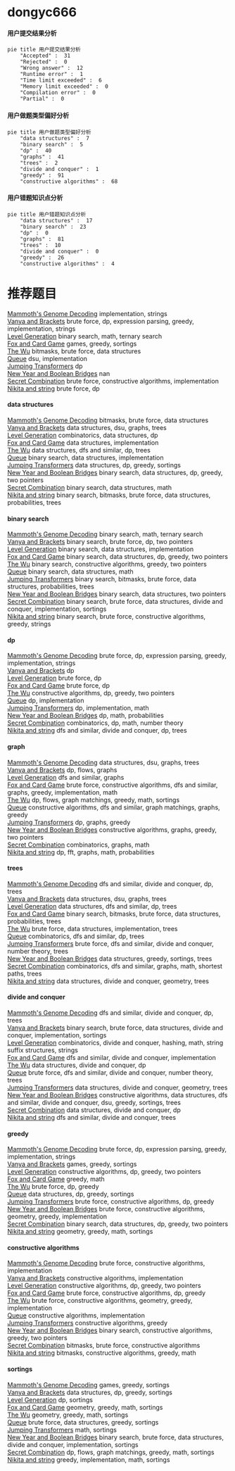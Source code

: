 # dongyc666
<!-- tabs:start -->
#### **用户提交结果分析**

```mermaid
pie title 用户提交结果分析
    "Accepted" :  31
    "Rejected" :  0
    "Wrong answer" :  12
    "Runtime error" :  1
    "Time limit exceeded" :  6
    "Memory limit exceeded" :  0
    "Compilation error" :  0
    "Partial" :  0
```
#### **用户做题类型偏好分析**

```mermaid
pie title 用户做题类型偏好分析
    "data structures" :  7
    "binary search" :  5
    "dp" :  40
    "graphs" :  41
    "trees" :  2
    "divide and conquer" :  1
    "greedy" :  91
    "constructive algorithms" :  68
```
#### **用户错题知识点分析**

```mermaid
pie title 用户错题知识点分析
    "data structures" :  17
    "binary search" :  23
    "dp" :  0
    "graphs" :  81
    "trees" :  10
    "divide and conquer" :  0
    "greedy" :  26
    "constructive algorithms" :  4
```
<!-- tabs:end -->
# 推荐题目
[Mammoth's Genome Decoding](http://codeforces.com/problemset/problem/747/B)		implementation,
                        strings		  
[Vanya and Brackets](http://codeforces.com/problemset/problem/552/E)		brute force,
                        dp,
                        expression parsing,
                        greedy,
                        implementation,
                        strings		  
[Level Generation](http://codeforces.com/problemset/problem/818/F)		binary search,
                        math,
                        ternary search		  
[Fox and Card Game](http://codeforces.com/problemset/problem/388/C)		games,
                        greedy,
                        sortings		  
[The Wu](http://codeforces.com/problemset/problem/1017/D)		bitmasks,
                        brute force,
                        data structures		  
[Queue](http://codeforces.com/problemset/problem/490/B)		dsu,
                        implementation		  
[Jumping Transformers](http://codeforces.com/problemset/problem/1218/C)		dp		  
[New Year and Boolean Bridges](http://codeforces.com/problemset/problem/908/H)		nan		  
[Secret Combination](http://codeforces.com/problemset/problem/496/B)		brute force,
                        constructive algorithms,
                        implementation		  
[Nikita and string](http://codeforces.com/problemset/problem/877/B)		brute force,
                        dp		  
<!-- tabs:start -->
#### **data structures**
[Mammoth's Genome Decoding](http://codeforces.com/problemset/problem/1017/D)		bitmasks,
                        brute force,
                        data structures		  
[Vanya and Brackets](http://codeforces.com/problemset/problem/1184/E3)		data structures,
                        dsu,
                        graphs,
                        trees		  
[Level Generation](https://codeforces.com/contest/1086/problem/E)		combinatorics,
                        data structures,
                        dp		  
[Fox and Card Game](https://codeforces.com/contest/879/problem/D)		data structures,
                        implementation		  
[The Wu](http://codeforces.com/problemset/problem/490/F)		data structures,
                        dfs and similar,
                        dp,
                        trees		  
[Queue](https://codeforces.com/contest/528/problem/A)		binary search,
                        data structures,
                        implementation		  
[Jumping Transformers](http://codeforces.com/problemset/problem/777/B)		data structures,
                        dp,
                        greedy,
                        sortings		  
[New Year and Boolean Bridges](http://codeforces.com/problemset/problem/1492/C)		binary search,
                        data structures,
                        dp,
                        greedy,
                        two pointers		  
[Secret Combination](http://codeforces.com/problemset/problem/1490/G)		binary search,
                        data structures,
                        math		  
[Nikita and string](http://codeforces.com/problemset/problem/1479/D)		binary search,
                        bitmasks,
                        brute force,
                        data structures,
                        probabilities,
                        trees		  
#### **binary search**
[Mammoth's Genome Decoding](http://codeforces.com/problemset/problem/818/F)		binary search,
                        math,
                        ternary search		  
[Vanya and Brackets](http://codeforces.com/problemset/problem/650/B)		binary search,
                        brute force,
                        dp,
                        two pointers		  
[Level Generation](https://codeforces.com/contest/528/problem/A)		binary search,
                        data structures,
                        implementation		  
[Fox and Card Game](http://codeforces.com/problemset/problem/1492/C)		binary search,
                        data structures,
                        dp,
                        greedy,
                        two pointers		  
[The Wu](http://codeforces.com/problemset/problem/1463/D)		binary search,
                        constructive algorithms,
                        greedy,
                        two pointers		  
[Queue](http://codeforces.com/problemset/problem/1490/G)		binary search,
                        data structures,
                        math		  
[Jumping Transformers](http://codeforces.com/problemset/problem/1479/D)		binary search,
                        bitmasks,
                        brute force,
                        data structures,
                        probabilities,
                        trees		  
[New Year and Boolean Bridges](http://codeforces.com/problemset/problem/1436/E)		binary search,
                        data structures,
                        two pointers		  
[Secret Combination](http://codeforces.com/problemset/problem/1461/D)		binary search,
                        brute force,
                        data structures,
                        divide and conquer,
                        implementation,
                        sortings		  
[Nikita and string](http://codeforces.com/problemset/problem/1493/C)		binary search,
                        brute force,
                        constructive algorithms,
                        greedy,
                        strings		  
#### **dp**
[Mammoth's Genome Decoding](http://codeforces.com/problemset/problem/552/E)		brute force,
                        dp,
                        expression parsing,
                        greedy,
                        implementation,
                        strings		  
[Vanya and Brackets](http://codeforces.com/problemset/problem/1218/C)		dp		  
[Level Generation](http://codeforces.com/problemset/problem/877/B)		brute force,
                        dp		  
[Fox and Card Game](http://codeforces.com/problemset/problem/363/B)		brute force,
                        dp		  
[The Wu](http://codeforces.com/problemset/problem/1157/F)		constructive algorithms,
                        dp,
                        greedy,
                        two pointers		  
[Queue](http://codeforces.com/problemset/problem/526/E)		dp,
                        implementation		  
[Jumping Transformers](http://codeforces.com/problemset/problem/288/E)		dp,
                        implementation,
                        math		  
[New Year and Boolean Bridges](http://codeforces.com/problemset/problem/303/E)		dp,
                        math,
                        probabilities		  
[Secret Combination](http://codeforces.com/problemset/problem/559/C)		combinatorics,
                        dp,
                        math,
                        number theory		  
[Nikita and string](http://codeforces.com/problemset/problem/337/D)		dfs and similar,
                        divide and conquer,
                        dp,
                        trees		  
#### **graph**
[Mammoth's Genome Decoding](http://codeforces.com/problemset/problem/1184/E3)		data structures,
                        dsu,
                        graphs,
                        trees		  
[Vanya and Brackets](http://codeforces.com/problemset/problem/1146/G)		dp,
                        flows,
                        graphs		  
[Level Generation](http://codeforces.com/problemset/problem/744/A)		dfs and similar,
                        graphs		  
[Fox and Card Game](http://codeforces.com/problemset/problem/1487/C)		brute force,
                        constructive algorithms,
                        dfs and similar,
                        graphs,
                        greedy,
                        implementation,
                        math		  
[The Wu](http://codeforces.com/problemset/problem/1437/C)		dp,
                        flows,
                        graph matchings,
                        greedy,
                        math,
                        sortings		  
[Queue](http://codeforces.com/problemset/problem/1470/D)		constructive algorithms,
                        dfs and similar,
                        graph matchings,
                        graphs,
                        greedy		  
[Jumping Transformers](http://codeforces.com/problemset/problem/1476/C)		dp,
                        graphs,
                        greedy		  
[New Year and Boolean Bridges](http://codeforces.com/problemset/problem/1304/D)		constructive algorithms,
                        graphs,
                        greedy,
                        two pointers		  
[Secret Combination](http://codeforces.com/problemset/problem/1475/C)		combinatorics,
                        graphs,
                        math		  
[Nikita and string](http://codeforces.com/problemset/problem/553/E)		dp,
                        fft,
                        graphs,
                        math,
                        probabilities		  
#### **trees**
[Mammoth's Genome Decoding](http://codeforces.com/problemset/problem/337/D)		dfs and similar,
                        divide and conquer,
                        dp,
                        trees		  
[Vanya and Brackets](http://codeforces.com/problemset/problem/1184/E3)		data structures,
                        dsu,
                        graphs,
                        trees		  
[Level Generation](http://codeforces.com/problemset/problem/490/F)		data structures,
                        dfs and similar,
                        dp,
                        trees		  
[Fox and Card Game](http://codeforces.com/problemset/problem/1479/D)		binary search,
                        bitmasks,
                        brute force,
                        data structures,
                        probabilities,
                        trees		  
[The Wu](http://codeforces.com/problemset/problem/1511/C)		brute force,
                        data structures,
                        implementation,
                        trees		  
[Queue](http://codeforces.com/problemset/problem/1499/F)		combinatorics,
                        dfs and similar,
                        dp,
                        trees		  
[Jumping Transformers](http://codeforces.com/problemset/problem/1491/E)		brute force,
                        dfs and similar,
                        divide and conquer,
                        number theory,
                        trees		  
[New Year and Boolean Bridges](http://codeforces.com/problemset/problem/1466/D)		data structures,
                        greedy,
                        sortings,
                        trees		  
[Secret Combination](http://codeforces.com/problemset/problem/1495/D)		combinatorics,
                        dfs and similar,
                        graphs,
                        math,
                        shortest paths,
                        trees		  
[Nikita and string](http://codeforces.com/problemset/problem/1303/G)		data structures,
                        divide and conquer,
                        geometry,
                        trees		  
#### **divide and conquer**
[Mammoth's Genome Decoding](http://codeforces.com/problemset/problem/337/D)		dfs and similar,
                        divide and conquer,
                        dp,
                        trees		  
[Vanya and Brackets](http://codeforces.com/problemset/problem/1461/D)		binary search,
                        brute force,
                        data structures,
                        divide and conquer,
                        implementation,
                        sortings		  
[Level Generation](http://codeforces.com/problemset/problem/1466/G)		combinatorics,
                        divide and conquer,
                        hashing,
                        math,
                        string suffix structures,
                        strings		  
[Fox and Card Game](http://codeforces.com/problemset/problem/1490/D)		dfs and similar,
                        divide and conquer,
                        implementation		  
[The Wu](https://codeforces.com/contest/1483/problem/C)		data structures,
                        divide and conquer,
                        dp		  
[Queue](http://codeforces.com/problemset/problem/1491/E)		brute force,
                        dfs and similar,
                        divide and conquer,
                        number theory,
                        trees		  
[Jumping Transformers](http://codeforces.com/problemset/problem/1303/G)		data structures,
                        divide and conquer,
                        geometry,
                        trees		  
[New Year and Boolean Bridges](http://codeforces.com/problemset/problem/1494/D)		constructive algorithms,
                        data structures,
                        dfs and similar,
                        divide and conquer,
                        dsu,
                        greedy,
                        sortings,
                        trees		  
[Secret Combination](http://codeforces.com/problemset/problem/1482/E)		data structures,
                        divide and conquer,
                        dp		  
[Nikita and string](http://codeforces.com/problemset/problem/566/C)		dfs and similar,
                        divide and conquer,
                        trees		  
#### **greedy**
[Mammoth's Genome Decoding](http://codeforces.com/problemset/problem/552/E)		brute force,
                        dp,
                        expression parsing,
                        greedy,
                        implementation,
                        strings		  
[Vanya and Brackets](http://codeforces.com/problemset/problem/388/C)		games,
                        greedy,
                        sortings		  
[Level Generation](http://codeforces.com/problemset/problem/1157/F)		constructive algorithms,
                        dp,
                        greedy,
                        two pointers		  
[Fox and Card Game](http://codeforces.com/problemset/problem/1060/D)		greedy,
                        math		  
[The Wu](http://codeforces.com/problemset/problem/662/E)		brute force,
                        dp,
                        greedy		  
[Queue](http://codeforces.com/problemset/problem/777/B)		data structures,
                        dp,
                        greedy,
                        sortings		  
[Jumping Transformers](http://codeforces.com/problemset/problem/1373/E)		brute force,
                        constructive algorithms,
                        dp,
                        greedy		  
[New Year and Boolean Bridges](https://codeforces.com/contest/1293/problem/D)		brute force,
                        constructive algorithms,
                        geometry,
                        greedy,
                        implementation		  
[Secret Combination](http://codeforces.com/problemset/problem/1492/C)		binary search,
                        data structures,
                        dp,
                        greedy,
                        two pointers		  
[Nikita and string](https://codeforces.com/contest/1496/problem/C)		geometry,
                        greedy,
                        math,
                        sortings		  
#### **constructive algorithms**
[Mammoth's Genome Decoding](http://codeforces.com/problemset/problem/496/B)		brute force,
                        constructive algorithms,
                        implementation		  
[Vanya and Brackets](http://codeforces.com/problemset/problem/544/B)		constructive algorithms,
                        implementation		  
[Level Generation](http://codeforces.com/problemset/problem/1157/F)		constructive algorithms,
                        dp,
                        greedy,
                        two pointers		  
[Fox and Card Game](http://codeforces.com/problemset/problem/1373/E)		brute force,
                        constructive algorithms,
                        dp,
                        greedy		  
[The Wu](https://codeforces.com/contest/1293/problem/D)		brute force,
                        constructive algorithms,
                        geometry,
                        greedy,
                        implementation		  
[Queue](https://codeforces.com/contest/1440/problem/C1)		constructive algorithms,
                        implementation		  
[Jumping Transformers](http://codeforces.com/problemset/problem/1493/A)		constructive algorithms,
                        greedy		  
[New Year and Boolean Bridges](http://codeforces.com/problemset/problem/1463/D)		binary search,
                        constructive algorithms,
                        greedy,
                        two pointers		  
[Secret Combination](https://codeforces.com/contest/1456/problem/B)		bitmasks,
                        brute force,
                        constructive algorithms		  
[Nikita and string](http://codeforces.com/problemset/problem/1492/D)		bitmasks,
                        constructive algorithms,
                        greedy,
                        math		  
#### **sortings**
[Mammoth's Genome Decoding](http://codeforces.com/problemset/problem/388/C)		games,
                        greedy,
                        sortings		  
[Vanya and Brackets](http://codeforces.com/problemset/problem/777/B)		data structures,
                        dp,
                        greedy,
                        sortings		  
[Level Generation](http://codeforces.com/problemset/problem/713/C)		dp,
                        sortings		  
[Fox and Card Game](https://codeforces.com/contest/1496/problem/C)		geometry,
                        greedy,
                        math,
                        sortings		  
[The Wu](http://codeforces.com/problemset/problem/1495/A)		geometry,
                        greedy,
                        math,
                        sortings		  
[Queue](http://codeforces.com/problemset/problem/1497/A)		brute force,
                        data structures,
                        greedy,
                        sortings		  
[Jumping Transformers](http://codeforces.com/problemset/problem/1427/A)		math,
                        sortings		  
[New Year and Boolean Bridges](http://codeforces.com/problemset/problem/1461/D)		binary search,
                        brute force,
                        data structures,
                        divide and conquer,
                        implementation,
                        sortings		  
[Secret Combination](http://codeforces.com/problemset/problem/1437/C)		dp,
                        flows,
                        graph matchings,
                        greedy,
                        math,
                        sortings		  
[Nikita and string](http://codeforces.com/problemset/problem/1473/A)		greedy,
                        implementation,
                        math,
                        sortings		  
<!-- tabs:end -->
